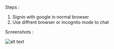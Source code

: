 Steps :

1. Signin with google in normal browser
2. Use diffrent browser or incognito mode to chat 

Screenshots : 

![alt text](https://github.com/priyanshdatyal/LineUp-Chat/main/images/.jpg?raw=true)
